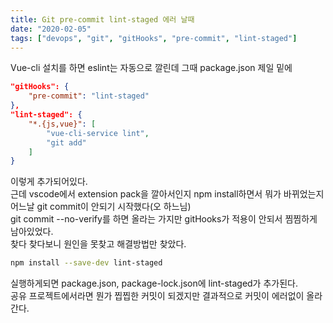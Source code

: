 ```yaml
---
title: Git pre-commit lint-staged 에러 날때
date: "2020-02-05"
tags: ["devops", "git", "gitHooks", "pre-commit", "lint-staged"]
---
```


Vue-cli 설치를 하면 eslint는 자동으로 깔린데 그때 package.json 제일 밑에

```json
"gitHooks": {
    "pre-commit": "lint-staged"
},
"lint-staged": {
    "*.{js,vue}": [
        "vue-cli-service lint",
        "git add"
    ]
}
```

이렇게 추가되어있다.  
근데 vscode에서 extension pack을 깔아서인지 npm install하면서 뭐가 바뀌었는지 어느날 git commit이 안되기 시작했다(오 하느님)  
git commit --no-verify를 하면 올라는 가지만 gitHooks가 적용이 안되서 찜찜하게 남아있었다.  
찾다 찾다보니 원인을 못찾고 해결방법만 찾았다.

```bash
npm install --save-dev lint-staged
```

실행하게되면 package.json, package-lock.json에 lint-staged가 추가된다.  
공유 프로젝트에서라면 뭔가 찝찝한 커밋이 되겠지만 결과적으로 커밋이 에러없이 올라간다.
